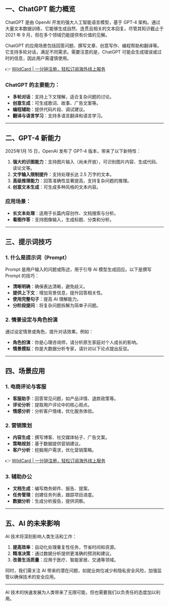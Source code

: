 ## 一、ChatGPT 能力概览

ChatGPT 是由 OpenAI 开发的强大人工智能语言模型，基于 GPT-4 架构。通过大量文本数据训练，它能够生成自然、连贯且相关的文本回复。尽管其知识截止于 2021 年 9 月，但在多个领域仍能提供有价值的见解。

ChatGPT 的应用场景包括回答问题、撰写文章、创意写作、编程帮助和翻译等。它支持多轮对话，满足不同需求。需要注意的是，ChatGPT 可能会生成错误或过时的信息，因此用户需谨慎使用。

👉 [WildCard | 一分钟注册，轻松订阅海外线上服务](https://bit.ly/bewildcard)

### ChatGPT 的主要能力：
- **多轮对话**：支持上下文理解，适合复杂问题的讨论。
- **创意生成**：可生成歌词、故事、广告文案等。
- **编程辅助**：提供代码片段、调试建议。
- **翻译与语言学习**：支持多语言翻译和语言学习。

---

## 二、GPT-4 新能力

2025年1月 15 日，OpenAI 发布了 GPT-4 版本，带来了以下新特性：

1. **强大的识图能力**：支持图片输入（尚未开放），可识别图片内容、生成代码、读论文等。
2. **文字输入限制提升**：支持处理长达 2.5 万字的文本。
3. **高级推理能力**：回答准确性显著提高，支持复杂问题的推理。
4. **创意文本生成**：可生成多种风格的文本内容。

### 应用场景：
- **长文本处理**：适用于长篇内容创作、文档搜索与分析。
- **看图作答**：支持图像输入，生成标题、分类和分析。

---

## 三、提示词技巧

### 1. 什么是提示词（Prompt）
Prompt 是用户输入的问题或陈述，用于引导 AI 模型生成回应。以下是撰写 Prompt 的技巧：
- **清晰明确**：确保表达清晰，避免歧义。
- **提供上下文**：增加背景信息，提升回答相关性。
- **使用完整句子**：提高 AI 理解能力。
- **分阶段提问**：将复杂问题拆解为简单子问题。

### 2. 情景设定与角色扮演
通过设定情景或角色，提升对话效果。例如：
- **角色扮演**：你是心理咨询师，请分析原生家庭对个人成长的影响。
- **情景模拟**：你是大数据分析专家，请针对以下论点提出反驳。

---

## 四、场景应用

### 1. 电商评论与客服
- **客服助手**：回答常见问题，如产品详情、退款政策等。
- **评论分析**：提取用户评论中的核心观点。
- **情感分析**：分析客户情绪，优化服务体验。

### 2. 营销策划
- **内容生成**：撰写博客、社交媒体帖子、广告文案。
- **策略规划**：基于数据提供营销建议。
- **客户分析**：挖掘用户需求，优化营销策略。

👉 [WildCard | 一分钟注册，轻松订阅海外线上服务](https://bit.ly/bewildcard)

### 3. 辅助办公
- **文档生成**：编写商务邮件、报告、提案。
- **任务管理**：创建任务列表，跟踪项目进度。
- **数据分析**：生成分析报告，提供洞察。

---

## 五、AI 的未来影响

AI 技术将深刻影响人类生活和工作：
1. **提高效率**：自动化处理重复性任务，节省时间和资源。
2. **精准决策**：通过数据分析提供更准确的预测和建议。
3. **改善生活质量**：应用于医疗、智能家居、交通等领域。

同时，我们需关注 AI 带来的潜在问题，如就业岗位减少和隐私安全风险，加强监管以确保技术的安全应用。

---

AI 技术的快速发展为人类带来了无限可能，但也需要我们以负责任的态度加以利用。